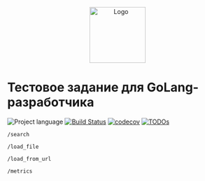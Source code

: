 <p align="center">
  <img src="https://hsto.org/webt/ih/ds/fu/ihdsfuqni5apj0my18tnukzztw0.png" alt="Logo" width="128" />
</p>

# Тестовое задание для GoLang-разработчика

![Project language][badge_language]
[![Build Status][badge_build]][link_build]
[![codecov](https://codecov.io/gh/nizhikebinesi/golang-developer-test-task/branch/dev/graph/badge.svg?token=JJVKAZ8PWX)](https://codecov.io/gh/nizhikebinesi/golang-developer-test-task)
[![TODOs](https://badgen.net/https/api.tickgit.com/badgen/github.com/nizhikebinesi/golang-developer-test-task)](https://www.tickgit.com/browse?repo=github.com/nizhikebinesi/golang-developer-test-task/branch/dev)

`/search`

`/load_file`

`/load_from_url`

`/metrics`


[badge_build]:https://img.shields.io/github/workflow/status/nizhikebinesi/golang-developer-test-task/tests/dev
[badge_language]:https://img.shields.io/badge/language-go_1.18-blue.svg?longCache=true
[badge_use_template]:https://img.shields.io/badge/start-this_template_using-success.svg?longCache=true
[link_build]:https://github.com/nizhikebinesi/golang-developer-test-task/actions
[dataset_link]:https://data.gov.ru/opendata/7704786030-taxiparking
[prometheus_format]:https://github.com/prometheus/docs/blob/master/content/docs/instrumenting/exposition_formats.md


